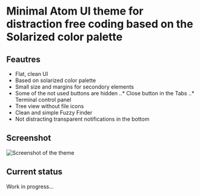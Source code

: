 # Minimal Atom UI theme for distraction free coding based on the Solarized color palette

## Feautres
* Flat, clean UI
* Based on solarized color palette
* Small size and margins for secondory elements
* Some of the not used buttons are hidden
..* Close button in the Tabs
..* Terminal control panel
* Tree view without file icons
* Clean and  simple Fuzzy Finder
* Not distracting transparent notifications in the bottom

## Screenshot


![Screenshot of the theme](https://i.imgsafe.org/9c78a20436.png)

## Current status
Work in progress...
